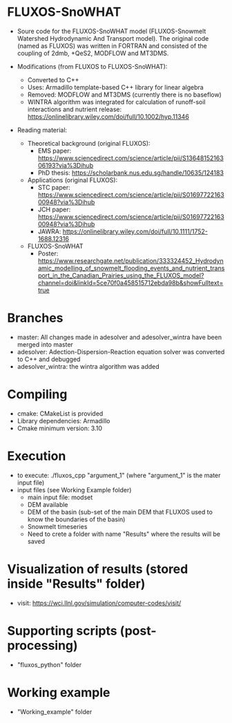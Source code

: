 # FLUXOS-SnoWHAT
* Soure code for the FLUXOS-SnoWHAT model (FLUXOS-Snowmelt Watershed Hydrodynamic And Transport model). The original code (named as FLUXOS) was written in FORTRAN and consisted of the coupling of 2dmb, +QeS2, MODFLOW and MT3DMS.

* Modifications (from FLUXOS to FLUXOS-SnoWHAT):
	* Converted to C++
	* Uses: Armadillo template-based C++ library for linear algebra 
	* Removed: MODFLOW and MT3DMS (currently there is no baseflow)
	* WINTRA algorithm was integrated for calculation of runoff-soil interactions and nutrient release: https://onlinelibrary.wiley.com/doi/full/10.1002/hyp.11346

* Reading material:
	* Theoretical background (original FLUXOS):
		* EMS paper: https://www.sciencedirect.com/science/article/pii/S1364815216306193?via%3Dihub
		* PhD thesis: https://scholarbank.nus.edu.sg/handle/10635/124183
	* Applications (original FLUXOS):
		* STC paper: https://www.sciencedirect.com/science/article/pii/S0169772216300948?via%3Dihub
		* JCH paper: https://www.sciencedirect.com/science/article/pii/S0169772216300948?via%3Dihub
		* JAWRA: https://onlinelibrary.wiley.com/doi/full/10.1111/1752-1688.12316
	* FLUXOS-SnoWHAT
		* Poster: https://www.researchgate.net/publication/333324452_Hydrodynamic_modelling_of_snowmelt_flooding_events_and_nutrient_transport_in_the_Canadian_Prairies_using_the_FLUXOS_model?channel=doi&linkId=5ce70f0a458515712ebda98b&showFulltext=true

# Branches
* master: All changes made in adesolver and adesolver_wintra have been merged into master
* adesolver: Adection-Dispersion-Reaction equation solver was converted to C++ and debugged
* adesolver_wintra: the wintra algorithm was added

# Compiling
* cmake: CMakeList is provided
* Library dependencies: Armadillo 
* Cmake minimum version: 3.10

# Execution
* to execute: ./fluxos_cpp "argument_1" (where "argument_1" is the mater input file)
* input files (see Working Example folder)
	* main input file: modset
	* DEM available
	* DEM of the basin (sub-set of the main DEM that FLUXOS used to know the boundaries of the basin)
	* Snowmelt timeseries
	* Need to crete a folder with name "Results" where the results will be saved

# Visualization of results (stored inside "Results" folder)
* visit: https://wci.llnl.gov/simulation/computer-codes/visit/

# Supporting scripts (post-processing)
* "fluxos_python" folder

# Working example
* "Working_example" folder


